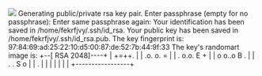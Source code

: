 <img src="https://s2.gifyu.com/images/chrome-capture-1be670a8acb631057.gif">
Generating public/private rsa key pair.
Enter passphrase (empty for no passphrase): 
Enter same passphrase again: 
Your identification has been saved in /home/fekrfjvy/.ssh/id_rsa.
Your public key has been saved in /home/fekrfjvy/.ssh/id_rsa.pub.
The key fingerprint is:
97:84:69:ad:25:22:10:d5:00:87:de:52:7b:44:9f:33 
The key's randomart image is:
+--[ RSA 2048]----+
|  +=++.          |
|  .o. o. =       |
| . o.o. E +      |
|  o o..o B .     | 
|   . .  S o      |
|         .       |
|                 |
|                 |
|                 |
+-----------------+
